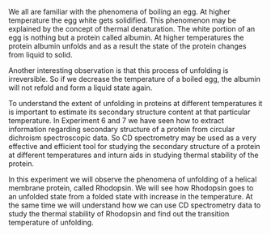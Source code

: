 We all are familiar with the phenomena of boiling an egg. At higher temperature the egg white gets solidified. This phenomenon may be explained by the concept of thermal denaturation. The white portion of an egg is nothing but a protein called albumin. At higher temperatures the protein albumin unfolds and as a result the state of the protein changes from liquid to solid.

Another interesting observation is that this process of unfolding is irreversible. So if we decrease the temperature of a boiled egg, the albumin will not refold and form a liquid state again.

To understand the extent of unfolding in proteins at different temperatures it is important to estimate its secondary structure content at that particular temperature. In Experiment 6 and 7 we have seen how to extract information regarding secondary structure of a protein from circular dichroism spectroscopic data. So CD spectrometry may be used as a very effective and efficient tool for studying the secondary structure of a protein at different temperatures and inturn aids in studying thermal stability of the protein.

In this experiment we will observe the phenomena of unfolding of a helical membrane protein, called Rhodopsin. We will see how Rhodopsin goes to an unfolded state from a folded state with increase in the temperature. At the same time we will understand how we can use CD spectrometry data to study the thermal stability of Rhodopsin and find out the transition temperature of unfolding.

